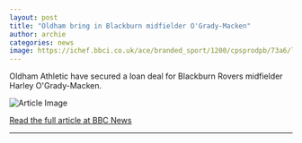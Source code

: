 ```yaml
---
layout: post
title: "Oldham bring in Blackburn midfielder O'Grady-Macken"
author: archie
categories: news
image: https://ichef.bbci.co.uk/ace/branded_sport/1200/cpsprodpb/73a6/live/a1145250-87fb-11f0-be14-b712a0c48110.jpg
---
```

Oldham Athletic have secured a loan deal for Blackburn Rovers midfielder Harley O'Grady-Macken.

![Article Image](https://ichef.bbci.co.uk/ace/branded_sport/1200/cpsprodpb/73a6/live/a1145250-87fb-11f0-be14-b712a0c48110.jpg)

[Read the full article at BBC News](https://www.bbc.com/sport/football/articles/cq8783qkvj7o?at_medium=RSS&at_campaign=rss)

---
